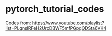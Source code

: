 # pytorch_tutorial_codes
Codes from: https://www.youtube.com/playlist?list=PLqnslRFeH2UrcDBWF5mfPGpqQDSta6VK4
